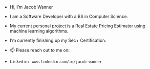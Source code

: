 - Hi, I’m Jacob Wanner

- I am a Software Developer with a BS in Computer Science.

- My current personal project is a Real Estate Pricing Estimator using machine learning algorithms.

- I’m currently finishing up my Sec+ Certification.

- 📫 Please reach out to me on:
-     Linkedin: www.linkedin.com/in/jacob-wanner
